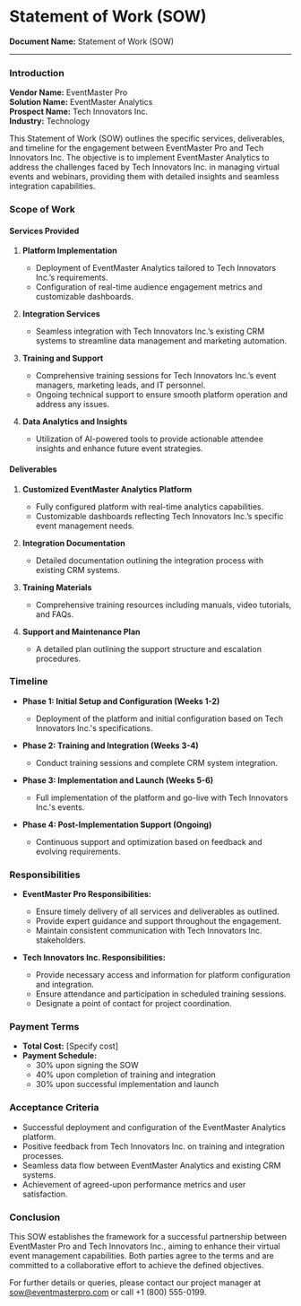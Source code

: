 # Statement of Work (SOW)

**Document Name:** Statement of Work (SOW)

---

### Introduction

**Vendor Name:** EventMaster Pro  
**Solution Name:** EventMaster Analytics  
**Prospect Name:** Tech Innovators Inc.  
**Industry:** Technology  

This Statement of Work (SOW) outlines the specific services, deliverables, and timeline for the engagement between EventMaster Pro and Tech Innovators Inc. The objective is to implement EventMaster Analytics to address the challenges faced by Tech Innovators Inc. in managing virtual events and webinars, providing them with detailed insights and seamless integration capabilities.

### Scope of Work

#### Services Provided

1. **Platform Implementation**
   - Deployment of EventMaster Analytics tailored to Tech Innovators Inc.’s requirements.
   - Configuration of real-time audience engagement metrics and customizable dashboards.

2. **Integration Services**
   - Seamless integration with Tech Innovators Inc.’s existing CRM systems to streamline data management and marketing automation.

3. **Training and Support**
   - Comprehensive training sessions for Tech Innovators Inc.’s event managers, marketing leads, and IT personnel.
   - Ongoing technical support to ensure smooth platform operation and address any issues.

4. **Data Analytics and Insights**
   - Utilization of AI-powered tools to provide actionable attendee insights and enhance future event strategies.

#### Deliverables

1. **Customized EventMaster Analytics Platform**
   - Fully configured platform with real-time analytics capabilities.
   - Customizable dashboards reflecting Tech Innovators Inc.’s specific event management needs.

2. **Integration Documentation**
   - Detailed documentation outlining the integration process with existing CRM systems.

3. **Training Materials**
   - Comprehensive training resources including manuals, video tutorials, and FAQs.

4. **Support and Maintenance Plan**
   - A detailed plan outlining the support structure and escalation procedures.

### Timeline

- **Phase 1: Initial Setup and Configuration (Weeks 1-2)**
  - Deployment of the platform and initial configuration based on Tech Innovators Inc.'s specifications.

- **Phase 2: Training and Integration (Weeks 3-4)**
  - Conduct training sessions and complete CRM system integration.

- **Phase 3: Implementation and Launch (Weeks 5-6)**
  - Full implementation of the platform and go-live with Tech Innovators Inc.'s events.

- **Phase 4: Post-Implementation Support (Ongoing)**
  - Continuous support and optimization based on feedback and evolving requirements.

### Responsibilities

- **EventMaster Pro Responsibilities:**
  - Ensure timely delivery of all services and deliverables as outlined.
  - Provide expert guidance and support throughout the engagement.
  - Maintain consistent communication with Tech Innovators Inc. stakeholders.

- **Tech Innovators Inc. Responsibilities:**
  - Provide necessary access and information for platform configuration and integration.
  - Ensure attendance and participation in scheduled training sessions.
  - Designate a point of contact for project coordination.

### Payment Terms

- **Total Cost:** [Specify cost]
- **Payment Schedule:**
  - 30% upon signing the SOW
  - 40% upon completion of training and integration
  - 30% upon successful implementation and launch

### Acceptance Criteria

- Successful deployment and configuration of the EventMaster Analytics platform.
- Positive feedback from Tech Innovators Inc. on training and integration processes.
- Seamless data flow between EventMaster Analytics and existing CRM systems.
- Achievement of agreed-upon performance metrics and user satisfaction.

### Conclusion

This SOW establishes the framework for a successful partnership between EventMaster Pro and Tech Innovators Inc., aiming to enhance their virtual event management capabilities. Both parties agree to the terms and are committed to a collaborative effort to achieve the defined objectives.

For further details or queries, please contact our project manager at sow@eventmasterpro.com or call +1 (800) 555-0199.